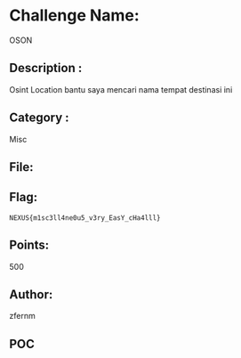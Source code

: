 # Challenge Name:
OSON

## Description : 
Osint Location bantu saya mencari nama tempat destinasi ini


## Category :
Misc

## File:


## Flag:
`NEXUS{m1sc3ll4ne0u5_v3ry_EasY_cHa4lll}`

## Points:
500

## Author:
zfernm

## POC
